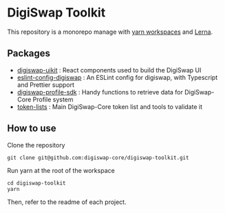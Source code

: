 # DigiSwap Toolkit

This repository is a monorepo manage with [yarn workspaces](https://classic.yarnpkg.com/en/docs/workspaces/) and [Lerna](https://lerna.js.org/). 

## Packages

- [digiswap-uikit](https://github.com/DigiSwap-Core/digiswap-toolkit/tree/master/packages/digiswap-uikit) : React components used to build the DigiSwap UI
- [eslint-config-digiswap](https://github.com/DigiSwap-Core/digiswap-toolkit/tree/master/packages/eslint-config-digiswap) : An ESLint config for digiswap, with Typescript and Prettier support
- [digiswap-profile-sdk](https://github.com/DigiSwap-Core/digiswap-toolkit/tree/master/packages/digiswap-profile-sdk) : Handy functions to retrieve data for DigiSwap-Core Profile system
- [token-lists](https://github.com/DigiSwap-Core/digiswap-toolkit/tree/master/packages/token-lists) : Main DigiSwap-Core token list and tools to validate it

## How to use

Clone the repository 

```
git clone git@github.com:digiswap-core/digiswap-toolkit.git
```

Run yarn at the root of the workspace

```
cd digiswap-toolkit
yarn
```

Then, refer to the readme of each project.
